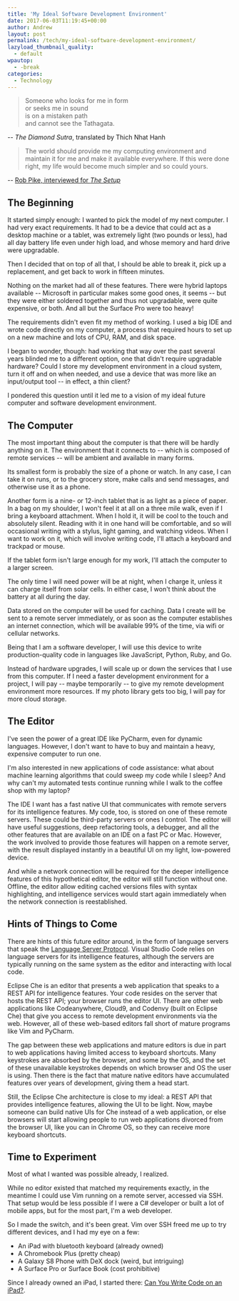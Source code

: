 ```yaml
---
title: 'My Ideal Software Development Environment'
date: 2017-06-03T11:19:45+00:00
author: Andrew
layout: post
permalink: /tech/my-ideal-software-development-environment/
lazyload_thumbnail_quality:
  - default
wpautop:
  - -break
categories:
  - Technology
---
```

> Someone who looks for me in form  
> or seeks me in sound  
> is on a mistaken path  
> and cannot see the Tathagata.  

-- *The Diamond Sutra*, translated by Thich Nhat Hanh

> The world should provide me my computing environment and maintain it for me and make it available everywhere. If this were done right, my life would become much simpler and so could yours.

-- [Rob Pike, interviewed for *The Setup*](https://usesthis.com/interviews/rob.pike/)

## The Beginning

It started simply enough: I wanted to pick the model of my next computer. I had very exact requirements. It had to be a device that could act as a desktop machine or a tablet, was extremely light (two pounds or less), had all day battery life even under high load, and whose memory and hard drive were upgradable.

Then I decided that on top of all that, I should be able to break it, pick up a replacement, and get back to work in fifteen minutes.

Nothing on the market had all of these features. There were hybrid laptops available -- Microsoft in particular makes some good ones, it seems -- but they were either soldered together and thus not upgradable, were quite expensive, or both. And all but the Surface Pro were too heavy!

The requirements didn't even fit my method of working. I used a big IDE and wrote code directly on my computer, a process that required hours to set up on a new machine and lots of CPU, RAM, and disk space.

I began to wonder, though: had working that way over the past several years blinded me to a different option, one that didn't require upgradable hardware? Could I store my development environment in a cloud system, turn it off and on when needed, and use a device that was more like an input/output tool -- in effect, a thin client?

I pondered this question until it led me to a vision of my ideal future computer and software development environment.

## The Computer

The most important thing about the computer is that there will be hardly anything on it. The environment that it connects to -- which is composed of remote services -- will be ambient and available in many forms.

Its smallest form is probably the size of a phone or watch. In any case, I can take it on runs, or to the grocery store, make calls and send messages, and otherwise use it as a phone.

Another form is a nine- or 12-inch tablet that is as light as a piece of paper. In a bag on my shoulder, I won't feel it at all on a three mile walk, even if I bring a keyboard attachment. When I hold it, it will be cool to the touch and absolutely silent. Reading with it in one hand will be comfortable, and so will occasional writing with a stylus, light gaming, and watching videos. When I want to work on it, which will involve writing code, I'll attach a keyboard and trackpad or mouse.

If the tablet form isn't large enough for my work, I'll attach the computer to a larger screen.

The only time I will need power will be at night, when I charge it, unless it can charge itself from solar cells. In either case, I won't think about the battery at all during the day.

Data stored on the computer will be used for caching. Data I create will be sent to a remote server immediately, or as soon as the computer establishes an internet connection, which will be available 99% of the time, via wifi or cellular networks.

Being that I am a software developer, I will use this device to write production-quality code in languages like JavaScript, Python, Ruby, and Go.

Instead of hardware upgrades, I will scale up or down the services that I use from this computer. If I need a faster development environment for a project, I will pay -- maybe temporarily -- to give my remote development environment more resources. If my photo library gets too big, I will pay for more cloud storage.

## The Editor

I've seen the power of a great IDE like PyCharm, even for dynamic languages. However, I don't want to have to buy and maintain a heavy, expensive computer to run one.

I'm also interested in new applications of code assistance: what about machine learning algorithms that could sweep my code while I sleep? And why can't my automated tests continue running while I walk to the coffee shop with my laptop?

The IDE I want has a fast native UI that communicates with remote servers for its intelligence features. My code, too, is stored on one of these remote servers. These could be third-party servers or ones I control. The editor will have useful suggestions, deep refactoring tools, a debugger, and all the other features that are available on an IDE on a fast PC or Mac. However, the work involved to provide those features will happen on a remote server, with the result displayed instantly in a beautiful UI on my light, low-powered device.

And while a network connection will be required for the deeper intelligence features of this hypothetical editor, the editor will still function without one. Offline, the editor allow editing cached versions files with syntax highlighting, and intelligence services would start again immediately when the network connection is reestablished.

## Hints of Things to Come

There are hints of this future editor around, in the form of language servers that speak the [Language Server Protocol](http://langserver.org/). Visual Studio Code relies on language servers for its intelligence features, although the servers are typically running on the same system as the editor and interacting with local code.

Eclipse Che is an editor that presents a web application that speaks to a REST API for intelligence features. Your code resides on the server that hosts the REST API; your browser runs the editor UI. There are other web applications like Codeanywhere, Cloud9, and Codenvy (built on Eclipse Che) that give you access to remote development environments via the web. However, all of these web-based editors fall short of mature programs like Vim and PyCharm.

The gap between these web applications and mature editors is due in part to web applications having limited access to keyboard shortcuts. Many keystrokes are absorbed by the browser, and some by the OS, and the set of these unavailable keystrokes depends on which browser and OS the user is using. Then there is the fact that mature native editors have accumulated features over years of development, giving them a head start.

Still, the Eclipse Che architecture is close to my ideal: a REST API that provides intelligence features, allowing the UI to be light. Now, maybe someone can build native UIs for Che instead of a web application, or else browsers will start allowing people to run web applications divorced from the browser UI, like you can in Chrome OS, so they can receive more keyboard shortcuts.

## Time to Experiment

Most of what I wanted was possible already, I realized.

While no editor existed that matched my requirements exactly, in the meantime I could use Vim running on a remote server, accessed via SSH. That setup would be less possible if I were a C# developer or built a lot of mobile apps, but for the most part, I'm a web developer.

So I made the switch, and it's been great. Vim over SSH freed me up to try different devices, and I had my eye on a few:

* An iPad with bluetooth keyboard (already owned)
* A Chromebook Plus (pretty cheap)
* A Galaxy S8 Phone with DeX dock (weird, but intriguing)
* A Surface Pro or Surface Book (cost prohibitive)

Since I already owned an iPad, I started there: [Can You Write Code on an iPad?](/tech/can-you-write-code-on-an-ipad/).

